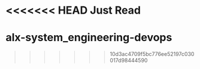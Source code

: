 <<<<<<< HEAD
Just Read
=======
# alx-system_engineering-devops
>>>>>>> 10d3ac4709f5bc776ee52197c030017d98444590
